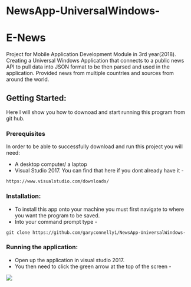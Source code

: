 # NewsApp-UniversalWindows-

# E-News
Project for Mobile Application Development Module in 3rd year(2018). Creating a Universal Windows Application that connects to a public news API to pull data into JSON format to be then parsed and used in the application. Provided news from multiple countries and sources from around the world. 

## Getting Started:
Here I will show you how to downoad and start running this program from git hub.

### Prerequisites

In order to be able to successfully download and run this project you will need:
- A desktop computer/ a laptop
- Visual Studio 2017. You can find that here if you dont already have it -
```
https://www.visualstudio.com/downloads/
```

### Installation:

- To install this app onto your machine you must first navigate to where you want the program to be saved.
- Into your command prompt type -
```
git clone https://github.com/garyconnelly1/NewsApp-UniversalWindows-
```

### Running the application:
- Open up the application in visual studio 2017. 
- You then need to click the green arrow at the top of the screen - 

![](ScreenShots/Capture1.PNG)
